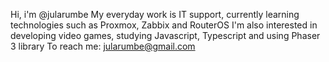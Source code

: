 Hi, i'm @jularumbe
My everyday work is IT support, currently learning technologies such as Proxmox, Zabbix and RouterOS
I'm also interested in developing video games, studying Javascript, Typescript and using Phaser 3 library
To reach me:
jularumbe@gmail.com




<!---
jularumbe/jularumbe is a ✨ special ✨ repository because its `README.md` (this file) appears on your GitHub profile.
You can click the Preview link to take a look at your changes.
--->
